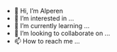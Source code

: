 - 👋 Hi, I’m Alperen
- 👀 I’m interested in ...
- 🌱 I’m currently learning ...
- 💞️ I’m looking to collaborate on ...
- 📫 How to reach me ...

<!---
BohrAtomModel/BohrAtomModel is a ✨ special ✨ repository because its `README.md` (this file) appears on your GitHub profile.
You can click the Preview link to take a look at your changes.
--->
